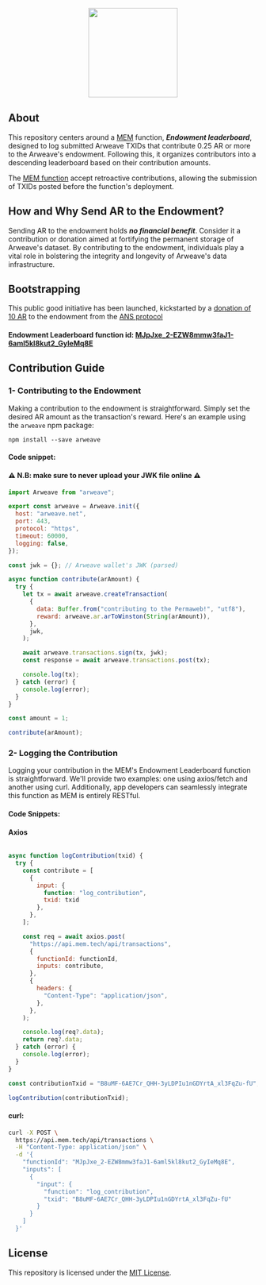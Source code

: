 <p align="center">
  <a href="https://mem.tech">
    <img src="https://mem-home.vercel.app/icons/mem/mem-logo-v2.svg" height="180">
  </a>
</p>


## About

This repository centers around a [MEM](https://mem.tech) function, ***Endowment leaderboard***, designed to log submitted Arweave TXIDs that contribute 0.25 AR or more to the Arweave's endowment. Following this, it organizes contributors into a descending leaderboard based on their contribution amounts.

The [MEM function](./mem-leaderboard) accept retroactive contributions, allowing the submission of TXIDs posted before the function's deployment.


## How and Why Send AR to the Endowment?

Sending AR to the endowment holds ***no financial benefit***. Consider it a contribution or donation aimed at fortifying the permanent storage of Arweave's dataset. By contributing to the endowment, individuals play a vital role in bolstering the integrity and longevity of Arweave's data infrastructure.

## Bootstrapping

This public good initiative has been launched, kickstarted by a [donation of 10 AR](https://viewblock.io/arweave/tx/B8uMF-6AE7Cr_QHH-3yLDPIu1nGDYrtA_xl3FqZu-fU) to the endowment from the [ANS protocol](https://ans.gg)

#### Endowment Leaderboard function id: [MJpJxe_2-EZW8mmw3faJ1-6aml5kl8kut2_GyIeMq8E](https://api.mem.tech/api/state/MJpJxe_2-EZW8mmw3faJ1-6aml5kl8kut2_GyIeMq8E)

## Contribution Guide

### 1- Contributing to the Endowment

Making a contribution to the endowment is straightforward. Simply set the desired AR amount as the transaction's reward. Here's an example using the `arweave` npm package:

```console
npm install --save arweave
```

#### Code snippet:

#### ⚠️ N.B: make sure to never upload your JWK file online ⚠️

```js
import Arweave from "arweave";

export const arweave = Arweave.init({
  host: "arweave.net",
  port: 443,
  protocol: "https",
  timeout: 60000,
  logging: false,
});

const jwk = {}; // Arweave wallet's JWK (parsed)

async function contribute(arAmount) {
  try {
    let tx = await arweave.createTransaction(
      {
        data: Buffer.from("contributing to the Permaweb!", "utf8"),
        reward: arweave.ar.arToWinston(String(arAmount)),
      },
      jwk,
    );

    await arweave.transactions.sign(tx, jwk);
    const response = await arweave.transactions.post(tx);

    console.log(tx);
  } catch (error) {
    console.log(error);
  }
}

const amount = 1;

contribute(arAmount);

```

### 2- Logging the Contribution

Logging your contribution in the MEM's Endowment Leaderboard function is straightforward. We'll provide two examples: one using axios/fetch and another using curl. Additionally, app developers can seamlessly integrate this function as MEM is entirely RESTful.

#### Code Snippets:

#### Axios

```js

async function logContribution(txid) {
  try {
    const contribute = [
      {
        input: {
          function: "log_contribution",
          txid: txid
        },
      },
    ];

    const req = await axios.post(
      "https://api.mem.tech/api/transactions",
      {
        functionId: functionId,
        inputs: contribute,
      },
      {
        headers: {
          "Content-Type": "application/json",
        },
      },
    );

    console.log(req?.data);
    return req?.data;
  } catch (error) {
    console.log(error);
  }
}

const contributionTxid = "B8uMF-6AE7Cr_QHH-3yLDPIu1nGDYrtA_xl3FqZu-fU";

logContribution(contributionTxid);

````

#### curl:

```bash
curl -X POST \
  https://api.mem.tech/api/transactions \
  -H "Content-Type: application/json" \
  -d '{
    "functionId": "MJpJxe_2-EZW8mmw3faJ1-6aml5kl8kut2_GyIeMq8E",
    "inputs": [
      {
        "input": {
          "function": "log_contribution",
          "txid": "B8uMF-6AE7Cr_QHH-3yLDPIu1nGDYrtA_xl3FqZu-fU" 
        }
      }
    ]
  }'

```

## License
This repository is licensed under the [MIT License](./LICENSE).